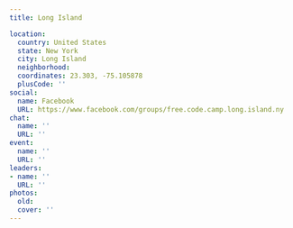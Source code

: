 ```yaml
---
title: Long Island

location:
  country: United States
  state: New York
  city: Long Island
  neighborhood: 
  coordinates: 23.303, -75.105878
  plusCode: ''
social:
  name: Facebook
  URL: https://www.facebook.com/groups/free.code.camp.long.island.ny
chat:
  name: ''
  URL: ''
event:
  name: ''
  URL: ''
leaders:
- name: ''
  URL: ''
photos:
  old: 
  cover: ''
---
```

